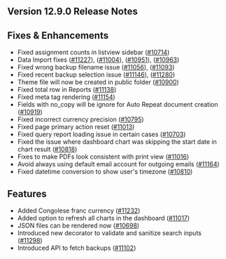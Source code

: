 ## Version 12.9.0 Release Notes

## Fixes & Enhancements

- Fixed assignment counts in listview sidebar ([#10714](https://github.com/frappe/frappe/pull/10714))
- Data Import fixes ([#11227](https://github.com/frappe/frappe/pull/11227)), ([#11004](https://github.com/frappe/frappe/pull/11004)), ([#10951](https://github.com/frappe/frappe/pull/10951)), ([#10963](https://github.com/frappe/frappe/pull/10963))
- Fixed wrong backup filename issue ([#11056](https://github.com/frappe/frappe/pull/11056)), ([#11093](https://github.com/frappe/frappe/pull/11093))
- Fixed recent backup selection issue ([#11146](https://github.com/frappe/frappe/pull/11146)), ([#11280](https://github.com/frappe/frappe/pull/11280))
- Theme file will now be created in public folder ([#10900](https://github.com/frappe/frappe/pull/10900))
- Fixed total row in Reports ([#11138](https://github.com/frappe/frappe/pull/11138))
- Fixed meta tag rendering ([#11154](https://github.com/frappe/frappe/pull/11154))
- Fields with no_copy will be ignore for Auto Repeat document creation ([#10919](https://github.com/frappe/frappe/pull/10919))
- Fixed incorrect currency precision ([#10795](https://github.com/frappe/frappe/pull/10795))
- Fixed page primary action reset ([#11013](https://github.com/frappe/frappe/pull/11013))
- Fixed query report loading issue in certain cases ([#10703](https://github.com/frappe/frappe/pull/10703))
- Fixed the issue where dashboard chart was skipping the start date in chart result ([#10818](https://github.com/frappe/frappe/pull/10818))
- Fixes to make PDFs look consistent with print view ([#11016](https://github.com/frappe/frappe/pull/11016))
- Avoid always using default email account for outgoing emails ([#11164](https://github.com/frappe/frappe/pull/11164))
- Fixed datetime conversion to show user's timezone ([#10810](https://github.com/frappe/frappe/pull/10810))

## Features

- Added Congolese franc currency ([#11232](https://github.com/frappe/frappe/pull/11232))
- Added option to refresh all charts in the dashboard ([#11017](https://github.com/frappe/frappe/pull/11017))
- JSON files can be rendered now  ([#10698](https://github.com/frappe/frappe/pull/10698))
- Introduced new decorator to  validate and sanitize search inputs ([#11298](https://github.com/frappe/frappe/pull/11298))
- Introduced API to fetch backups ([#11102](https://github.com/frappe/frappe/pull/11102))
